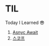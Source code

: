 # TIL
Today I Learned :sunglasses:

1. [Asnyc Await](https://github.com/ksyeon/TIL/blob/master/async%20await.md)
2. [스코프](https://github.com/ksyeon/TIL/blob/master/%EC%8A%A4%EC%BD%94%ED%94%84%EC%99%80%20%ED%81%B4%EB%A1%9C%EC%A0%80.md) 
